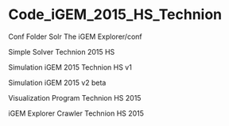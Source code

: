 # Code_iGEM_2015_HS_Technion
Conf Folder Solr The iGEM Explorer/conf 


Simple Solver Technion 2015 HS


Simulation iGEM 2015 Technion HS v1 


Simulation iGEM 2015 v2 beta


Visualization Program Technion HS 2015 


iGEM Explorer Crawler Technion HS 2015
